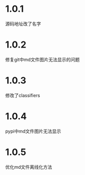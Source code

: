 # 1.0.1
源码地址改了名字
# 1.0.2
修复git中md文件图片无法显示的问题
# 1.0.3
修改了classifiers
# 1.0.4
pypi中md文件图片无法显示
# 1.0.5
优化md文件离线化方法